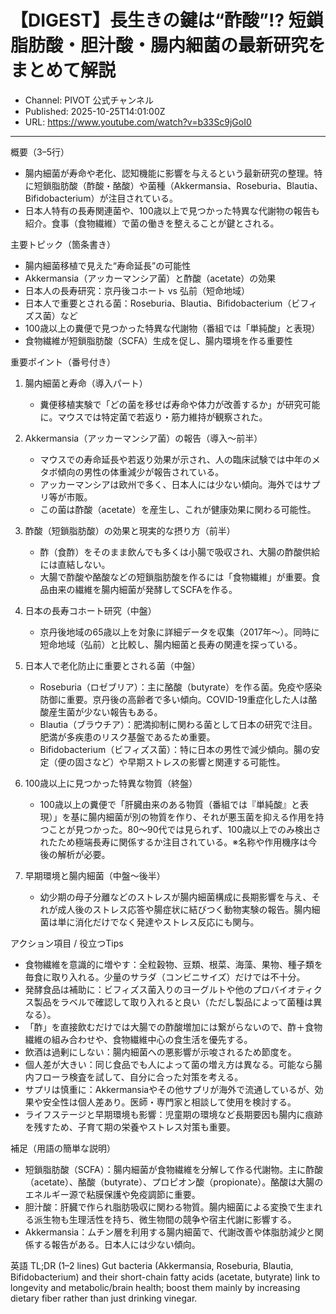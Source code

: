 # 【DIGEST】長生きの鍵は“酢酸”!? 短鎖脂肪酸・胆汁酸・腸内細菌の最新研究をまとめて解説

- Channel: PIVOT 公式チャンネル
- Published: 2025-10-25T14:01:00Z
- URL: https://www.youtube.com/watch?v=b33Sc9jGoI0

---

概要（3–5行）
- 腸内細菌が寿命や老化、認知機能に影響を与えるという最新研究の整理。特に短鎖脂肪酸（酢酸・酪酸）や菌種（Akkermansia、Roseburia、Blautia、Bifidobacterium）が注目されている。  
- 日本人特有の長寿関連菌や、100歳以上で見つかった特異な代謝物の報告も紹介。食事（食物繊維）で菌の働きを整えることが鍵とされる。

主要トピック（箇条書き）
- 腸内細菌移植で見えた“寿命延長”の可能性
- Akkermansia（アッカーマンシア菌）と酢酸（acetate）の効果
- 日本人の長寿研究：京丹後コホート vs 弘前（短命地域）
- 日本人で重要とされる菌：Roseburia、Blautia、Bifidobacterium（ビフィズス菌）など
- 100歳以上の糞便で見つかった特異な代謝物（番組では「単純酸」と表現）
- 食物繊維が短鎖脂肪酸（SCFA）生成を促し、腸内環境を作る重要性

重要ポイント（番号付き）
1. 腸内細菌と寿命（導入パート）
   - 糞便移植実験で「どの菌を移せば寿命や体力が改善するか」が研究可能に。マウスでは特定菌で若返り・筋力維持が観察された。  

2. Akkermansia（アッカーマンシア菌）の報告（導入〜前半）
   - マウスでの寿命延長や若返り効果が示され、人の臨床試験では中年のメタボ傾向の男性の体重減少が報告されている。  
   - アッカーマンシアは欧州で多く、日本人には少ない傾向。海外ではサプリ等が市販。  
   - この菌は酢酸（acetate）を産生し、これが健康効果に関わる可能性。  

3. 酢酸（短鎖脂肪酸）の効果と現実的な摂り方（前半）
   - 酢（食酢）をそのまま飲んでも多くは小腸で吸収され、大腸の酢酸供給には直結しない。  
   - 大腸で酢酸や酪酸などの短鎖脂肪酸を作るには「食物繊維」が重要。食品由来の繊維を腸内細菌が発酵してSCFAを作る。  

4. 日本の長寿コホート研究（中盤）
   - 京丹後地域の65歳以上を対象に詳細データを収集（2017年〜）。同時に短命地域（弘前）と比較し、腸内細菌と長寿の関連を探っている。  

5. 日本人で老化防止に重要とされる菌（中盤）
   - Roseburia（ロゼブリア）：主に酪酸（butyrate）を作る菌。免疫や感染防御に重要。京丹後の高齢者で多い傾向。COVID-19重症化した人は酪酸産生菌が少ない報告もある。  
   - Blautia（ブラウチア）：肥満抑制に関わる菌として日本の研究で注目。肥満が多疾患のリスク基盤であるため重要。  
   - Bifidobacterium（ビフィズス菌）：特に日本の男性で減少傾向。腸の安定（便の固さなど）や早期ストレスの影響と関連する可能性。  

6. 100歳以上に見つかった特異な物質（終盤）
   - 100歳以上の糞便で「肝臓由来のある物質（番組では『単純酸』と表現）」を基に腸内細菌が別の物質を作り、それが悪玉菌を抑える作用を持つことが見つかった。80〜90代では見られず、100歳以上でのみ検出されたため極端長寿に関係するか注目されている。※名称や作用機序は今後の解析が必要。

7. 早期環境と腸内細菌（中盤〜後半）
   - 幼少期の母子分離などのストレスが腸内細菌構成に長期影響を与え、それが成人後のストレス応答や腸症状に結びつく動物実験の報告。腸内細菌は単に消化だけでなく発達やストレス反応にも関与。

アクション項目 / 役立つTips
- 食物繊維を意識的に増やす：全粒穀物、豆類、根菜、海藻、果物、種子類を毎食に取り入れる。少量のサラダ（コンビニサイズ）だけでは不十分。  
- 発酵食品は補助に：ビフィズス菌入りのヨーグルトや他のプロバイオティクス製品をラベルで確認して取り入れると良い（ただし製品によって菌種は異なる）。  
- 「酢」を直接飲むだけでは大腸での酢酸増加には繋がらないので、酢＋食物繊維の組み合わせや、食物繊維中心の食生活を優先する。  
- 飲酒は過剰にしない：腸内細菌への悪影響が示唆されるため節度を。  
- 個人差が大きい：同じ食品でも人によって菌の増え方は異なる。可能なら腸内フローラ検査を試して、自分に合った対策を考える。  
- サプリは慎重に：Akkermansiaやその他サプリが海外で流通しているが、効果や安全性は個人差あり。医師・専門家と相談して使用を検討する。  
- ライフステージと早期環境も影響：児童期の環境など長期要因も腸内に痕跡を残すため、子育て期の栄養やストレス対策も重要。

補足（用語の簡単な説明）
- 短鎖脂肪酸（SCFA）：腸内細菌が食物繊維を分解して作る代謝物。主に酢酸（acetate）、酪酸（butyrate）、プロピオン酸（propionate）。酪酸は大腸のエネルギー源で粘膜保護や免疫調節に重要。  
- 胆汁酸：肝臓で作られ脂肪吸収に関わる物質。腸内細菌による変換で生まれる派生物も生理活性を持ち、微生物間の競争や宿主代謝に影響する。  
- Akkermansia：ムチン層を利用する腸内細菌で、代謝改善や体脂肪減少と関係する報告がある。日本人には少ない傾向。

英語 TL;DR (1–2 lines)
Gut bacteria (Akkermansia, Roseburia, Blautia, Bifidobacterium) and their short-chain fatty acids (acetate, butyrate) link to longevity and metabolic/brain health; boost them mainly by increasing dietary fiber rather than just drinking vinegar.

